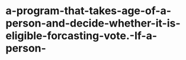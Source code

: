 # a-program-that-takes-age-of-a-person-and-decide-whether-it-is-eligible-forcasting-vote.-If-a-person-